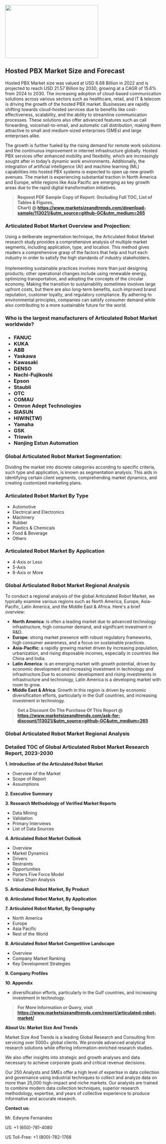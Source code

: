 <p><img class="alignnone size-medium wp-image-20088" src="https://ffe5etoiles.com/wp-content/uploads/2024/12/MST1-300x171.png" alt="" width="300" height="171" /></p><h2>Hosted PBX Market Size and Forecast</h2><p>Hosted PBX Market size was valued at USD 6.68 Billion in 2022 and is projected to reach USD 21.57 Billion by 2030, growing at a CAGR of 15.6% from 2024 to 2030. The increasing adoption of cloud-based communication solutions across various sectors such as healthcare, retail, and IT & telecom is driving the growth of the hosted PBX market. Businesses are rapidly shifting towards cloud-hosted services due to benefits like cost-effectiveness, scalability, and the ability to streamline communication processes. These solutions also offer advanced features such as call forwarding, voicemail-to-email, and automatic call distribution, making them attractive to small and medium-sized enterprises (SMEs) and large enterprises alike.</p><p>The growth is further fueled by the rising demand for remote work solutions and the continuous improvement in internet infrastructure globally. Hosted PBX services offer enhanced mobility and flexibility, which are increasingly sought after in today’s dynamic work environments. Additionally, the integration of artificial intelligence (AI) and machine learning (ML) capabilities into hosted PBX systems is expected to open up new growth avenues. The market is experiencing substantial traction in North America and Europe, while regions like Asia Pacific are emerging as key growth areas due to the rapid digital transformation initiatives.</p></p><blockquote id="" class=""><strong>Request PDF Sample Copy of Report: (Including Full TOC, List of Tables &amp; Figures, Chart)&nbsp;@&nbsp;<strong><a href="https://www.marketsizeandtrends.com/download-sample/113021/&utm_source=github-GC&utm_medium=265" target="_blank">https://www.marketsizeandtrends.com/download-sample/113021/&utm_source=github-GC&utm_medium=265</a></strong></strong></blockquote><h3 id="" class="">Articulated Robot Market&nbsp;Overview and Projection:</h3><p id="" class="">Using a deliberate segmentation technique, the Articulated Robot Market research study provides a comprehensive analysis of multiple market segments, including application, type, and location. This method gives readers a comprehensive grasp of the factors that help and hurt each industry in order to satisfy the high standards of industry stakeholders. <br /> <br />Implementing sustainable practices involves more than just designing products; other operational changes include using renewable energy, optimizing transportation, and adopting the concepts of the circular economy. Making the transition to sustainability sometimes involves large upfront costs, but there are also long-term benefits, such improved brand reputation, customer loyalty, and regulatory compliance. By adhering to environmental principles, companies can satisfy consumer demand while also contributing to a more sustainable future for the world.</p><h3 id="" class="">Who is the largest manufacturers of&nbsp;Articulated Robot Market worldwide?</h3><h3 class=""><p><ul><li>FANUC </li><li> KUKA </li><li> ABB </li><li> Yaskawa </li><li> Kawasaki </li><li> DENSO </li><li> Nachi-Fujikoshi </li><li> Epson </li><li> Staubli </li><li> OTC </li><li> COMAU </li><li> Omron Adept Technologies </li><li> SIASUN </li><li> HIWIN(TW) </li><li> Yamaha </li><li> GSK </li><li> Triowin </li><li> Nanjing Estun Automation</li></ul></p></h3><h3 id="" class="">Global&nbsp;Articulated Robot Market Segmentation:</h3><p id="" class="">Dividing the market into discrete categories according to specific criteria, such type and application, is known as segmentation analysis. This aids in identifying certain client segments, comprehending market dynamics, and creating customized marketing plans.</p><h3 id="" class="">Articulated Robot Market&nbsp;By Type</h3><p><p><ul><li>Automotive </li><li> Electrical and Electronics </li><li> Machinery </li><li> Rubber </li><li> Plastics & Chemicals </li><li> Food & Beverage </li><li> Others</p></li></ul></p></p><h3 id="" class="">Articulated Robot Market&nbsp;By Application</h3><p class=""><p><ul><li>4-Axis or Less </li><li> 5-Axis </li><li> 6-Axis or More</li></ul></p></p><h3 id="" class="">Global Articulated Robot Market Regional Analysis</h3><p id="" class="">To conduct a regional analysis of the global Articulated Robot Market, we typically examine various regions such as North America, Europe, Asia-Pacific, Latin America, and the Middle East &amp; Africa. Here's a brief overview:</p><ul><li><strong>North America</strong>: is often a leading market due to advanced technology infrastructure, high consumer demand, and significant investment in R&amp;D.</li><li><strong>Europe</strong>: strong market presence with robust regulatory frameworks, high consumer awareness, and a focus on sustainable practices.</li><li><strong>Asia-Pacific</strong>: a rapidly growing market driven by increasing population, urbanization, and rising disposable incomes, especially in countries like China and India.</li><li><strong>Latin America</strong>: is an emerging market with growth potential, driven by economic development and increasing investment in technology and infrastructure.Due to economic development and rising investments in infrastructure and technology, Latin America is a developing market with room to grow.</li><li><strong>Middle East &amp; Africa</strong>: Growth in this region is driven by economic diversification efforts, particularly in the Gulf countries, and increasing investment in technology.</li></ul><blockquote id="" class=""><strong>Get a Discount On The Purchase Of This Report @ <strong><a href="https://www.marketsizeandtrends.com/ask-for-discount/113021/&utm_source=github-GC&utm_medium=265" target="_blank">https://www.marketsizeandtrends.com/ask-for-discount/113021/&utm_source=github-GC&utm_medium=265</a></strong></strong></blockquote><h3 id="" class="">Global Articulated Robot Market Regional Analysis</h3><h3 id="" class="">Detailed TOC of Global Articulated Robot Market Research Report, 2023-2030</h3><p id="" class=""><strong>1. Introduction of the Articulated Robot Market</strong></p><ul><li>Overview of the Market</li><li>Scope of Report</li><li>Assumptions</li></ul><p id="" class=""><strong>2. Executive Summary</strong></p><p id="" class=""><strong>3. Research Methodology of Verified Market Reports</strong></p><ul><li>Data Mining</li><li>Validation</li><li>Primary Interviews</li><li>List of Data Sources</li></ul><p id="" class=""><strong>4. Articulated Robot Market Outlook</strong></p><ul><li>Overview</li><li>Market Dynamics</li><li>Drivers</li><li>Restraints</li><li>Opportunities</li><li>Porters Five Force Model</li><li>Value Chain Analysis</li></ul><p id="" class=""><strong>5. Articulated Robot Market, By Product</strong></p><p id="" class=""><strong>6. Articulated Robot Market, By Application</strong></p><p id="" class=""><strong>7. Articulated Robot Market, By Geography</strong></p><ul><li>North America</li><li>Europe</li><li>Asia Pacific</li><li>Rest of the World</li></ul><p id="" class=""><strong>8. Articulated Robot Market Competitive Landscape</strong></p><ul><li>Overview</li><li>Company Market Ranking</li><li>Key Development Strategies</li></ul><p id="" class=""><strong>9. Company Profiles</strong></p><p id="" class=""><strong>10. Appendix</strong></p><ul><li>diversification efforts, particularly in the Gulf countries, and increasing investment in technology.</li></ul><blockquote id="" class=""><strong>For More Information or Query, visit <strong><strong><a href="https://www.marketsizeandtrends.com/report/articulated-robot-market/" target="_blank">https://www.marketsizeandtrends.com/report/articulated-robot-market/</a></strong></strong></strong></blockquote><p id="" class=""><strong>About Us: Market Size And Trends</strong></p><p id="" class="">Market Size And Trends is a leading Global Research and Consulting firm servicing over 5000+ global clients. We provide advanced analytical research solutions while offering information-enriched research studies.</p><p id="" class="">We also offer insights into strategic and growth analyses and data necessary to achieve corporate goals and critical revenue decisions.</p><p id="" class="">Our 250 Analysts and SMEs offer a high level of expertise in data collection and governance using industrial techniques to collect and analyze data on more than 25,000 high-impact and niche markets. Our analysts are trained to combine modern data collection techniques, superior research methodology, expertise, and years of collective experience to produce informative and accurate research.</p><p id="" class=""><strong>Contact us:</strong></p><p id="" class="">Mr. Edwyne Fernandes</p><p id="" class="">US: +1 (650)-781-4080</p><p id="" class="">US Toll-Free: +1 (800)-782-1768</p>
